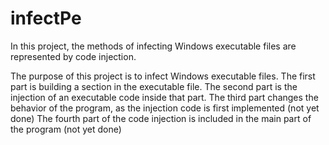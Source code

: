 # infectPe
In this project, the methods of infecting Windows executable files are represented by code injection.


The purpose of this project is to infect Windows executable files.
The first part is building a section in the executable file.
The second part is the injection of an executable code inside that part.
The third part changes the behavior of the program, as the injection code is first implemented (not yet done)
The fourth part of the code injection is included in the main part of the program (not yet done)
